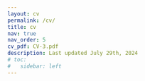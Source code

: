 ```yaml
---
layout: cv
permalink: /cv/
title: cv
nav: true
nav_order: 5
cv_pdf: CV-3.pdf
description: Last updated July 29th, 2024
# toc:
#   sidebar: left
---
```

